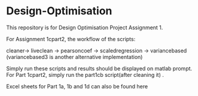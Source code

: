 # Design-Optimisation

This repository is for Design Optimisation Project Assignment 1.

For Assignment 1cpart2, the workflow of the scripts:

cleaner-> liveclean -> pearsoncoef -> scaledregression -> variancebased (variancebased3 is another alternative implementation)

Simply run these scripts and results should be displayed on matlab prompt.
For Part 1cpart2, simply run the part1cb script(after cleaning it) .

Excel sheets for Part 1a, 1b and 1d can also be found here
